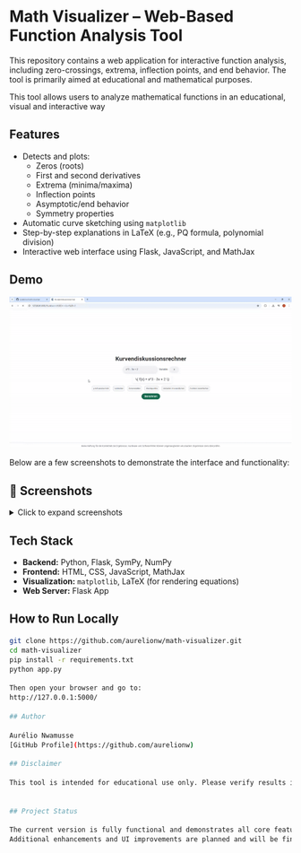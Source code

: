# Math Visualizer – Web-Based Function Analysis Tool

This repository contains a web application for interactive function analysis, including zero-crossings, extrema, inflection points, and end behavior. The tool is primarily aimed at educational and mathematical purposes.

This tool allows users to analyze mathematical functions in an educational, visual and interactive way

## Features

- Detects and plots:
  - Zeros (roots)
  - First and second derivatives
  - Extrema (minima/maxima)
  - Inflection points
  - Asymptotic/end behavior
  - Symmetry properties
- Automatic curve sketching using `matplotlib`
- Step-by-step explanations in LaTeX (e.g., PQ formula, polynomial division)
- Interactive web interface using Flask, JavaScript, and MathJax

## Demo


![Demo of the Math Visualizer](demo/demo_gif.gif)

Below are a few screenshots to demonstrate the interface and functionality:

## 📸 Screenshots

<details>
  <summary>Click to expand screenshots</summary>

  ### Start Page
  ![Start Page](demo_screenshot/01_Starting_page.PNG)

  ### Checkboxes Selected
  ![Checkboxes Selected](demo_screenshot/02_Checkboxes_selected.PNG)

  ### After Clicking "Berechnen"
  ![Calculation Triggered](demo_screenshot/03_Clicked_berechnen.PNG)

  ### Results Display
  ![Results](demo_screenshot/04_display_of_solution.PNG)
</details>


## Tech Stack

- **Backend:** Python, Flask, SymPy, NumPy
- **Frontend:** HTML, CSS, JavaScript, MathJax
- **Visualization:** `matplotlib`, LaTeX (for rendering equations)
- **Web Server:** Flask App

## How to Run Locally

```bash
git clone https://github.com/aurelionw/math-visualizer.git
cd math-visualizer
pip install -r requirements.txt
python app.py

Then open your browser and go to:
http://127.0.0.1:5000/

## Author

Aurélio Nwamusse  
[GitHub Profile](https://github.com/aurelionw)

## Disclaimer

This tool is intended for educational use only. Please verify results in academic or professional contexts.


## Project Status

The current version is fully functional and demonstrates all core features, including symbolic analysis and derivtives.
Additional enhancements and UI improvements are planned and will be finalized by **October 2025**.
